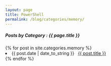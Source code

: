 ```yaml
---
layout: page
title: PowerShell
permalink: /blog/categories/memory/
---
```


<h5> Posts by Category : {{ page.title }} </h5>

<div class="card">
{% for post in site.categories.memory %}
 <li class="category-posts"><span>{{ post.date | date_to_string }}</span> &nbsp; <a href="{{ post.url }}">{{ post.title }}</a></li>
{% endfor %}
</div>
